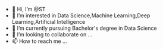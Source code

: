 - 👋 Hi, I’m @ST
- 👀 I’m interested in Data Science,Machine Learning,Deep Learning,Artificial Intelligence
- 🌱 I’m currently pursuing Bachelor's degree in Data Science
- 💞️ I’m looking to collaborate on ...
- 📫 How to reach me ...

<!---
Soumyadip07/Soumyadip07 is a ✨ special ✨ repository because its `README.md` (this file) appears on your GitHub profile.
You can click the Preview link to take a look at your changes.
--->
